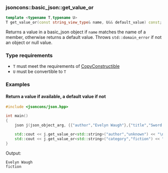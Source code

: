 ### jsoncons::basic_json::get_value_or

```cpp
template <typename T,typename U>
T get_value_or(const string_view_type& name, U&& default_value) const; 
```

Returns a value in a basic_json object
if `name` matches the name of a member, 
otherwise returns a default value.
Throws `std::domain_error` if not an object or null value.

### Type requirements

- `T` must meet the requirements of [CopyConstructible](https://en.cppreference.com/w/cpp/named_req/CopyConstructible) 
- `U` must be convertible to `T`

### Examples

#### Return a value if available, a default value if not 

```cpp
#include <jsoncons/json.hpp>

int main()
{
    json j(json_object_arg, {{"author","Evelyn Waugh"},{"title","Sword of Honour"}});

    std::cout << j.get_value_or<std::string>("author","unknown") << "\n";
    std::cout << j.get_value_or<std::string>("category","fiction") << "\n";
}
```
Output:
```
Evelyn Waugh
fiction
```
